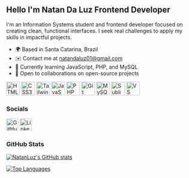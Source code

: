 ## Hello I'm Natan Da Luz Frontend Developer

I'm an Information Systems student and frontend developer focused on creating clean, functional interfaces. I seek real challenges to apply my skills in impactful projects.

* 🌍 Based in Santa Catarina, Brazil  
* ✉️ Contact me at [natandaluz01@gmail.com](mailto:natandaluz01@gmail.com)  
* 🧠 Currently learning JavaScript, PHP, and MySQL  
* 👥 Open to collaborations on open-source projects  

<p align="left">
<a href="https://developer.mozilla.org/en-US/docs/Glossary/HTML5"><img src="https://raw.githubusercontent.com/danielcranney/readme-generator/main/public/icons/skills/html5-colored.svg" width="36" height="36" alt="HTML5" /></a>
<a href="https://www.w3.org/TR/CSS/#css"><img src="https://raw.githubusercontent.com/danielcranney/readme-generator/main/public/icons/skills/css3-colored.svg" width="36" height="36" alt="CSS3" /></a>
<a href="https://tailwindcss.com/"><img src="https://raw.githubusercontent.com/danielcranney/readme-generator/main/public/icons/skills/tailwindcss-colored.svg" width="36" height="36" alt="TailwindCSS" /></a>
<a href="https://developer.mozilla.org/en-US/docs/Web/JavaScript"><img src="https://raw.githubusercontent.com/danielcranney/readme-generator/main/public/icons/skills/javascript-colored.svg" width="36" height="36" alt="JavaScript" /></a>
<a href="https://www.php.net/"><img src="https://raw.githubusercontent.com/danielcranney/readme-generator/main/public/icons/skills/php-colored.svg" width="36" height="36" alt="PHP" /></a>
<a href="https://git-scm.com/"><img src="https://raw.githubusercontent.com/danielcranney/readme-generator/main/public/icons/skills/git-colored.svg" width="36" height="36" alt="Git" /></a>
<a href="https://www.mysql.com/"><img src="https://raw.githubusercontent.com/danielcranney/readme-generator/main/public/icons/skills/mysql-colored.svg" width="36" height="36" alt="MySQL" /></a>
<a href="https://www.sublimetext.com/index2"><img src="https://raw.githubusercontent.com/danielcranney/readme-generator/main/public/icons/skills/sublimetext-colored.svg" width="36" height="36" alt="Sublime Text" /></a>
<a href="https://code.visualstudio.com/"><img src="https://raw.githubusercontent.com/danielcranney/readme-generator/main/public/icons/skills/visualstudiocode-colored.svg" width="36" height="36" alt="VS Code" /></a>
</p>

### Socials

<p align="left">
<a href="https://www.github.com/NatanLuz"><img src="https://raw.githubusercontent.com/danielcranney/readme-generator/main/public/icons/socials/github.svg" width="32" height="32" alt="GitHub" /></a>
<a href="https://www.linkedin.com/in/natan-da-luz-3156582a2/"><img src="https://raw.githubusercontent.com/danielcranney/readme-generator/main/public/icons/socials/linkedin.svg" width="32" height="32" alt="LinkedIn" /></a>
</p>

### GitHub Stats

<a href="http://www.github.com/NatanLuz"><img src="https://github-readme-stats.vercel.app/api?username=NatanLuz&show_icons=true&count_private=true&title_color=10b981&text_color=a855f7&icon_color=a855f7&bg_color=27272a&hide_border=true" alt="NatanLuz's GitHub stats" /></a>

<a href="https://github.com/NatanLuz"><img src="https://github-readme-stats.vercel.app/api/top-langs/?username=NatanLuz&langs_count=10&title_color=10b981&text_color=a855f7&icon_color=a855f7&bg_color=27272a&hide_border=true&custom_title=Top%20Languages" alt="Top Languages" /></a>
